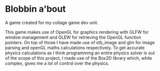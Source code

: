 # Blobbin a'bout

A game created for my collage game dev unit.

This game makes use of OpenGL for graphics rendering with GLFW for window management and GLEW for retrieving the OpenGL function pointers. On top of those I have made use of stb_image and glm for image parsing and openGL maths calculations respectively. To get accurate physics calculations as I think programming an entire physics solver is out of the scope of this project, I made use of the Box2D library which, while complex, gives me a lot of control over the physics.

